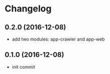 # Changelog

## 0.2.0 (2016-12-08)

* add two modules: app-crawler and app-web

## 0.1.0 (2016-12-08)

* init commit